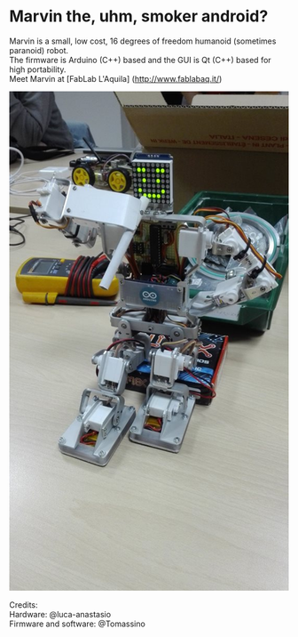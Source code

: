 # Marvin the, uhm, smoker android?

Marvin is a small, low cost, 16 degrees of freedom humanoid (sometimes paranoid) robot.
<br>The firmware is Arduino (C++) based and the GUI is Qt (C++) based for high portability.
<br>Meet Marvin at [FabLab L'Aquila] (http://www.fablabaq.it/)

![alt tag](Marvin.jpg)

Credits:
<br>Hardware: @luca-anastasio
<br>Firmware and software: @Tomassino

